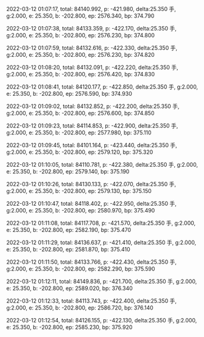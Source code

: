 2022-03-12 01:07:17, total: 84140.992, p: -421.980, delta:25.350 手, g:2.000, e: 25.350, b: -202.800, ep: 2576.340, bp: 374.790

2022-03-12 01:07:38, total: 84133.359, p: -422.170, delta:25.350 手, g:2.000, e: 25.350, b: -202.800, ep: 2576.230, bp: 374.800

2022-03-12 01:07:59, total: 84132.616, p: -422.330, delta:25.350 手, g:2.000, e: 25.350, b: -202.800, ep: 2576.230, bp: 374.820

2022-03-12 01:08:20, total: 84132.091, p: -422.220, delta:25.350 手, g:2.000, e: 25.350, b: -202.800, ep: 2576.420, bp: 374.830

2022-03-12 01:08:41, total: 84120.177, p: -422.850, delta:25.350 手, g:2.000, e: 25.350, b: -202.800, ep: 2576.590, bp: 374.930

2022-03-12 01:09:02, total: 84132.852, p: -422.200, delta:25.350 手, g:2.000, e: 25.350, b: -202.800, ep: 2576.600, bp: 374.850

2022-03-12 01:09:23, total: 84114.853, p: -422.900, delta:25.350 手, g:2.000, e: 25.350, b: -202.800, ep: 2577.980, bp: 375.110

2022-03-12 01:09:45, total: 84101.164, p: -423.440, delta:25.350 手, g:2.000, e: 25.350, b: -202.800, ep: 2579.120, bp: 375.320

2022-03-12 01:10:05, total: 84110.781, p: -422.380, delta:25.350 手, g:2.000, e: 25.350, b: -202.800, ep: 2579.140, bp: 375.190

2022-03-12 01:10:26, total: 84130.133, p: -422.070, delta:25.350 手, g:2.000, e: 25.350, b: -202.800, ep: 2579.130, bp: 375.150

2022-03-12 01:10:47, total: 84118.402, p: -422.950, delta:25.350 手, g:2.000, e: 25.350, b: -202.800, ep: 2580.970, bp: 375.490

2022-03-12 01:11:08, total: 84117.708, p: -421.570, delta:25.350 手, g:2.000, e: 25.350, b: -202.800, ep: 2582.190, bp: 375.470

2022-03-12 01:11:29, total: 84136.637, p: -421.410, delta:25.350 手, g:2.000, e: 25.350, b: -202.800, ep: 2581.870, bp: 375.410

2022-03-12 01:11:50, total: 84133.766, p: -422.430, delta:25.350 手, g:2.000, e: 25.350, b: -202.800, ep: 2582.290, bp: 375.590

2022-03-12 01:12:11, total: 84149.836, p: -421.700, delta:25.350 手, g:2.000, e: 25.350, b: -202.800, ep: 2589.020, bp: 376.340

2022-03-12 01:12:33, total: 84113.743, p: -422.400, delta:25.350 手, g:2.000, e: 25.350, b: -202.800, ep: 2586.720, bp: 376.140

2022-03-12 01:12:54, total: 84126.155, p: -422.130, delta:25.350 手, g:2.000, e: 25.350, b: -202.800, ep: 2585.230, bp: 375.920
